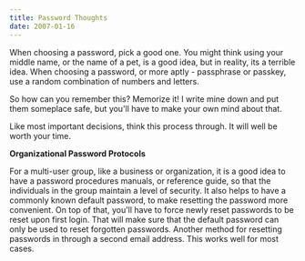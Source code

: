```yaml
---
title: Password Thoughts
date: 2007-01-16
---
```

When choosing a password, pick a good one. You might think using your middle name, or the name of a pet, is a good idea, but in reality, its a terrible idea. When choosing a password, or more aptly - passphrase or passkey, use a random combination of numbers and letters.

So how can you remember this? Memorize it! I write mine down and put them someplace safe, but you'll have to make your own mind about that.

Like most important decisions, think this process through. It will well be worth your time.

<strong>Organizational Password Protocols</strong>

For a multi-user group, like a business or organization, it is a good idea to have a password procedures manuals, or reference guide, so that the individuals in the group maintain a level of security. It also helps to have a commonly known default password, to make resetting the password more convenient. On top of that, you'll have to force newly reset passwords to be reset upon first login. That will make sure that the default password can only be used to reset forgotten passwords. Another method for resetting passwords in through a second email address. This works well for most cases.

